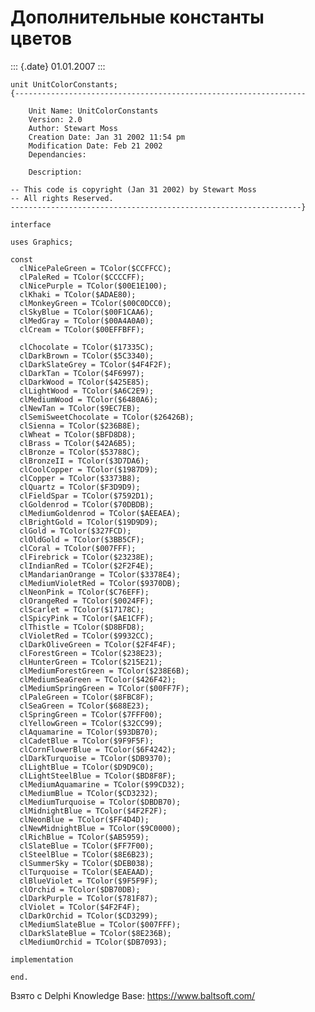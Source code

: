 Дополнительные константы цветов
===============================

::: {.date}
01.01.2007
:::

    unit UnitColorConstants;
    {-----------------------------------------------------------------
     
        Unit Name: UnitColorConstants
        Version: 2.0
        Author: Stewart Moss
        Creation Date: Jan 31 2002 11:54 pm
        Modification Date: Feb 21 2002
        Dependancies:
     
        Description:
     
    -- This code is copyright (Jan 31 2002) by Stewart Moss
    -- All rights Reserved.
    -----------------------------------------------------------------}
     
    interface
     
    uses Graphics;
     
    const
      clNicePaleGreen = TColor($CCFFCC);
      clPaleRed = TColor($CCCCFF);
      clNicePurple = TColor($00E1E100);
      clKhaki = TColor($ADAE80);
      clMonkeyGreen = TColor($00C0DCC0);
      clSkyBlue = TColor($00F1CAA6);
      clMedGray = TColor($00A4A0A0);
      clCream = TColor($00EFFBFF);
     
      clChocolate = TColor($17335C);
      clDarkBrown = TColor($5C3340);
      clDarkSlateGrey = TColor($4F4F2F);
      clDarkTan = TColor($4F6997);
      clDarkWood = TColor($425E85);
      clLightWood = TColor($A6C2E9);
      clMediumWood = TColor($6480A6);
      clNewTan = TColor($9EC7EB);
      clSemiSweetChocolate = TColor($26426B);
      clSienna = TColor($236B8E);
      clWheat = TColor($BFD8D8);
      clBrass = TColor($42A6B5);
      clBronze = TColor($53788C);
      clBronzeII = TColor($3D7DA6);
      clCoolCopper = TColor($1987D9);
      clCopper = TColor($3373B8);
      clQuartz = TColor($F3D9D9);
      clFieldSpar = TColor($7592D1);
      clGoldenrod = TColor($70DBDB);
      clMediumGoldenrod = TColor($AEEAEA);
      clBrightGold = TColor($19D9D9);
      clGold = TColor($327FCD);
      clOldGold = TColor($3BB5CF);
      clCoral = TColor($007FFF);
      clFirebrick = TColor($23238E);
      clIndianRed = TColor($2F2F4E);
      clMandarianOrange = TColor($3378E4);
      clMediumVioletRed = TColor($9370DB);
      clNeonPink = TColor($C76EFF);
      clOrangeRed = TColor($0024FF);
      clScarlet = TColor($17178C);
      clSpicyPink = TColor($AE1CFF);
      clThistle = TColor($D8BFD8);
      clVioletRed = TColor($9932CC);
      clDarkOliveGreen = TColor($2F4F4F);
      clForestGreen = TColor($238E23);
      clHunterGreen = TColor($215E21);
      clMediumForestGreen = TColor($238E6B);
      clMediumSeaGreen = TColor($426F42);
      clMediumSpringGreen = TColor($00FF7F);
      clPaleGreen = TColor($8FBC8F);
      clSeaGreen = TColor($688E23);
      clSpringGreen = TColor($7FFF00);
      clYellowGreen = TColor($32CC99);
      clAquamarine = TColor($93DB70);
      clCadetBlue = TColor($9F9F5F);
      clCornFlowerBlue = TColor($6F4242);
      clDarkTurquoise = TColor($DB9370);
      clLightBlue = TColor($D9D9C0);
      clLightSteelBlue = TColor($BD8F8F);
      clMediumAquamarine = TColor($99CD32);
      clMediumBlue = TColor($CD3232);
      clMediumTurquoise = TColor($DBDB70);
      clMidnightBlue = TColor($4F2F2F);
      clNeonBlue = TColor($FF4D4D);
      clNewMidnightBlue = TColor($9C0000);
      clRichBlue = TColor($AB5959);
      clSlateBlue = TColor($FF7F00);
      clSteelBlue = TColor($8E6B23);
      clSummerSky = TColor($DEB038);
      clTurquoise = TColor($EAEAAD);
      clBlueViolet = TColor($9F5F9F);
      clOrchid = TColor($DB70DB);
      clDarkPurple = TColor($781F87);
      clViolet = TColor($4F2F4F);
      clDarkOrchid = TColor($CD3299);
      clMediumSlateBlue = TColor($007FFF);
      clDarkSlateBlue = TColor($8E236B);
      clMediumOrchid = TColor($DB7093);
     
    implementation
     
    end.

Взято с Delphi Knowledge Base: <https://www.baltsoft.com/>
